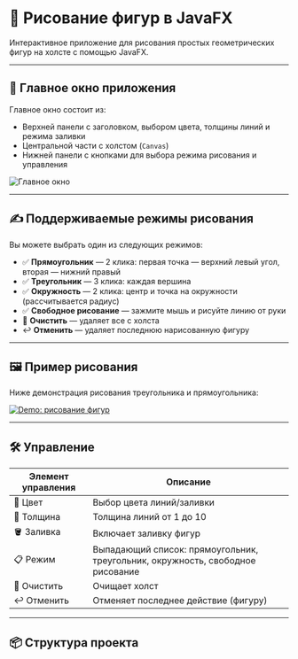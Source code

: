 # 🎨 Рисование фигур в JavaFX

Интерактивное приложение для рисования простых геометрических фигур на холсте с помощью JavaFX.

---

## 🧱 Главное окно приложения

Главное окно состоит из:

- Верхней панели с заголовком, выбором цвета, толщины линий и режима заливки
- Центральной части с холстом (`Canvas`)
- Нижней панели с кнопками для выбора режима рисования и управления

![Главное окно](https://i.postimg.cc/pTyMNPgc/image.png)

---

## ✍️ Поддерживаемые режимы рисования

Вы можете выбрать один из следующих режимов:

- ✅ **Прямоугольник** — 2 клика: первая точка — верхний левый угол, вторая — нижний правый
- ✅ **Треугольник** — 3 клика: каждая вершина
- ✅ **Окружность** — 2 клика: центр и точка на окружности (рассчитывается радиус)
- ✅ **Свободное рисование** — зажмите мышь и рисуйте линию от руки
- 🧽 **Очистить** — удаляет все с холста
- ↩️ **Отменить** — удаляет последнюю нарисованную фигуру

---

## 🖼️ Пример рисования

Ниже демонстрация рисования треугольника и прямоугольника:

[![Demo: рисование фигур](https://androiddevhub.com/gif_uploads/68ec08ee159cc.gif)](https://androiddevhub.com/gif_uploads/68ec08ee159cc.gif)

---

## 🛠️ Управление

| Элемент управления | Описание |
|--------------------|----------|
| 🎨 Цвет            | Выбор цвета линий/заливки |
| 📏 Толщина         | Толщина линий от 1 до 10 |
| 🪣 Заливка         | Включает заливку фигур |
| 📋 Режим           | Выпадающий список: прямоугольник, треугольник, окружность, свободное рисование |
| 🧼 Очистить        | Очищает холст |
| ↩️ Отменить        | Отменяет последнее действие (фигуру) |

---

## 📦 Структура проекта

